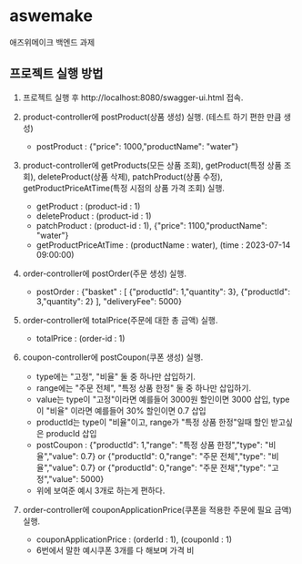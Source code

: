 # aswemake
애즈위메이크 백엔드 과제

## 프로젝트 실행 방법
1. 프로젝트 실행 후 http://localhost:8080/swagger-ui.html 접속.
   
2. product-controller에 postProduct(상품 생성) 실행. (테스트 하기 편한 만큼 생성)
   - postProduct : {"price": 1000,"productName": "water"}
  
3. product-controller에 getProducts(모든 상품 조회), getProduct(특정 상품 조회), deleteProduct(상품 삭제), patchProduct(상품 수정), getProductPriceAtTime(특정 시점의 상품 가격 조회) 실행.
   - getProduct : (product-id : 1)
   - deleteProduct : (product-id : 1)
   - patchProduct : (product-id : 1), {"price": 1100,"productName": "water"}
   - getProductPriceAtTime : (productName : water), (time : 2023-07-14 09:00:00)

4. order-controller에 postOrder(주문 생성) 실행.
   - postOrder : {"basket" : [ {"productId": 1,"quantity": 3}, {"productId": 3,"quantity": 2} ], "deliveryFee": 5000}

5. order-controller에 totalPrice(주문에 대한 총 금액) 실행.
   - totalPrice : (order-id : 1)

6. coupon-controller에 postCoupon(쿠폰 생성) 실행.
   - type에는 "고정", "비율" 둘 중 하나만 삽입하기.
   - range에는 "주문 전체", "특정 상품 한정" 둘 중 하나만 삽입하기.
   - value는 type이 "고정"이라면 예를들어 3000원 할인이면 3000 삽입, type이 "비율" 이라면 예를들어 30% 할인이면 0.7 삽입
   - productId는 type이 "비율"이고, range가 "특정 상품 한정"일때 할인 받고싶은 producId 삽입
   - postCoupon : {"productId": 1,"range": "특정 상품 한정","type": "비율","value": 0.7} or {"productId": 0,"range": "주문 전체","type": "비율","value": 0.7} or {"productId": 0,"range": "주문 전채","type": "고정","value": 5000}
   - 위에 보여준 예시 3개로 하는게 편하다.

7. order-controller에 couponApplicationPrice(쿠폰을 적용한 주문에 필요 금액) 실행.
   - couponApplicationPrice : (orderId : 1), (couponId : 1)
   - 6번에서 말한 예시쿠폰 3개를 다 해보며 가격 비
